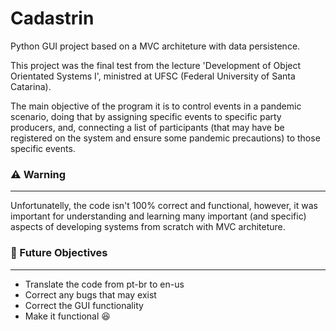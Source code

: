 # Cadastrin 

Python GUI project based on a MVC architeture with data
persistence. <br> 

This project was the final test from the lecture
'Development of Object Orientated Systems I', ministred at
UFSC (Federal University of Santa Catarina). <br>

The main objective of the program it is to control events in
a pandemic scenario, doing that by assigning specific events
to specific party producers, and, connecting a list of
participants (that may have be registered on the system and ensure some pandemic precautions) to those specific events. 

### :warning: Warning

---

Unfortunatelly, the code isn't 100% correct and
functional, however, it was important for understanding and
learning many important (and specific) aspects of developing
systems from scratch with MVC architeture. <br> 

### :dart: Future Objectives

---

- Translate the code from pt-br to en-us
- Correct any bugs that may exist
- Correct the GUI functionality
- Make it functional :laughing:
